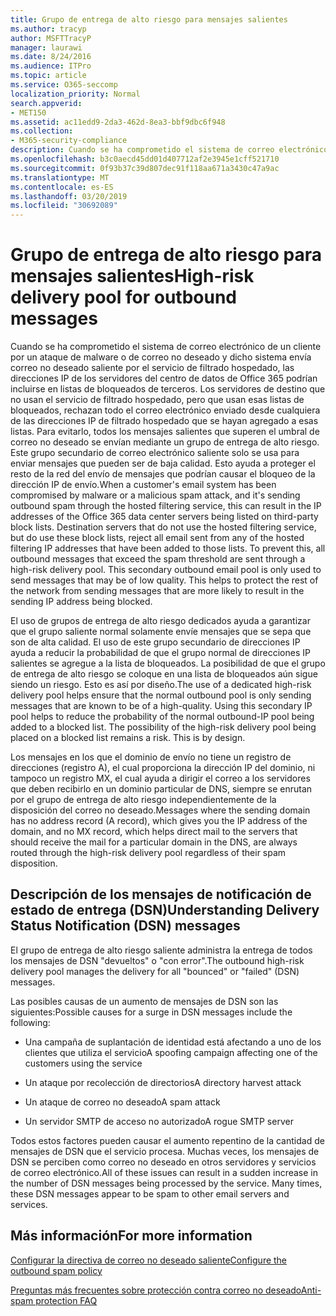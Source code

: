 ```yaml
---
title: Grupo de entrega de alto riesgo para mensajes salientes
ms.author: tracyp
author: MSFTTracyP
manager: laurawi
ms.date: 8/24/2016
ms.audience: ITPro
ms.topic: article
ms.service: O365-seccomp
localization_priority: Normal
search.appverid:
- MET150
ms.assetid: ac11edd9-2da3-462d-8ea3-bbf9dbc6f948
ms.collection:
- M365-security-compliance
description: Cuando se ha comprometido el sistema de correo electrónico de un cliente por un ataque de malware o de correo no deseado y dicho sistema envía correo no deseado saliente por el servicio de filtrado hospedado, las direcciones IP de los servidores del centro de datos de Office 365 podrían incluirse en listas de bloqueados de terceros.
ms.openlocfilehash: b3c0aecd45dd01d407712af2e3945e1cff521710
ms.sourcegitcommit: 0f93b37c39d807dec91f118aa671a3430c47a9ac
ms.translationtype: MT
ms.contentlocale: es-ES
ms.lasthandoff: 03/20/2019
ms.locfileid: "30692089"
---
```

# <a name="high-risk-delivery-pool-for-outbound-messages"></a><span data-ttu-id="ac06e-103">Grupo de entrega de alto riesgo para mensajes salientes</span><span class="sxs-lookup"><span data-stu-id="ac06e-103">High-risk delivery pool for outbound messages</span></span>

<span data-ttu-id="ac06e-p101">Cuando se ha comprometido el sistema de correo electrónico de un cliente por un ataque de malware o de correo no deseado y dicho sistema envía correo no deseado saliente por el servicio de filtrado hospedado, las direcciones IP de los servidores del centro de datos de Office 365 podrían incluirse en listas de bloqueados de terceros. Los servidores de destino que no usan el servicio de filtrado hospedado, pero que usan esas listas de bloqueados, rechazan todo el correo electrónico enviado desde cualquiera de las direcciones IP de filtrado hospedado que se hayan agregado a esas listas. Para evitarlo, todos los mensajes salientes que superen el umbral de correo no deseado se envían mediante un grupo de entrega de alto riesgo. Este grupo secundario de correo electrónico saliente solo se usa para enviar mensajes que pueden ser de baja calidad. Esto ayuda a proteger el resto de la red del envío de mensajes que podrían causar el bloqueo de la dirección IP de envío.</span><span class="sxs-lookup"><span data-stu-id="ac06e-p101">When a customer's email system has been compromised by malware or a malicious spam attack, and it's sending outbound spam through the hosted filtering service, this can result in the IP addresses of the Office 365 data center servers being listed on third-party block lists. Destination servers that do not use the hosted filtering service, but do use these block lists, reject all email sent from any of the hosted filtering IP addresses that have been added to those lists. To prevent this, all outbound messages that exceed the spam threshold are sent through a high-risk delivery pool. This secondary outbound email pool is only used to send messages that may be of low quality. This helps to protect the rest of the network from sending messages that are more likely to result in the sending IP address being blocked.</span></span>
  
<span data-ttu-id="ac06e-p102">El uso de grupos de entrega de alto riesgo dedicados ayuda a garantizar que el grupo saliente normal solamente envíe mensajes que se sepa que son de alta calidad. El uso de este grupo secundario de direcciones IP ayuda a reducir la probabilidad de que el grupo normal de direcciones IP salientes se agregue a la lista de bloqueados. La posibilidad de que el grupo de entrega de alto riesgo se coloque en una lista de bloqueados aún sigue siendo un riesgo. Esto es así por diseño.</span><span class="sxs-lookup"><span data-stu-id="ac06e-p102">The use of a dedicated high-risk delivery pool helps ensure that the normal outbound pool is only sending messages that are known to be of a high-quality. Using this secondary IP pool helps to reduce the probability of the normal outbound-IP pool being added to a blocked list. The possibility of the high-risk delivery pool being placed on a blocked list remains a risk. This is by design.</span></span>
  
<span data-ttu-id="ac06e-113">Los mensajes en los que el dominio de envío no tiene un registro de direcciones (registro A), el cual proporciona la dirección IP del dominio, ni tampoco un registro MX, el cual ayuda a dirigir el correo a los servidores que deben recibirlo en un dominio particular de DNS, siempre se enrutan por el grupo de entrega de alto riesgo independientemente de la disposición del correo no deseado.</span><span class="sxs-lookup"><span data-stu-id="ac06e-113">Messages where the sending domain has no address record (A record), which gives you the IP address of the domain, and no MX record, which helps direct mail to the servers that should receive the mail for a particular domain in the DNS, are always routed through the high-risk delivery pool regardless of their spam disposition.</span></span>
  
## <a name="understanding-delivery-status-notification-dsn-messages"></a><span data-ttu-id="ac06e-114">Descripción de los mensajes de notificación de estado de entrega (DSN)</span><span class="sxs-lookup"><span data-stu-id="ac06e-114">Understanding Delivery Status Notification (DSN) messages</span></span>

<span data-ttu-id="ac06e-115">El grupo de entrega de alto riesgo saliente administra la entrega de todos los mensajes de DSN "devueltos" o "con error".</span><span class="sxs-lookup"><span data-stu-id="ac06e-115">The outbound high-risk delivery pool manages the delivery for all "bounced" or "failed" (DSN) messages.</span></span>
  
<span data-ttu-id="ac06e-116">Las posibles causas de un aumento de mensajes de DSN son las siguientes:</span><span class="sxs-lookup"><span data-stu-id="ac06e-116">Possible causes for a surge in DSN messages include the following:</span></span>
  
- <span data-ttu-id="ac06e-117">Una campaña de suplantación de identidad está afectando a uno de los clientes que utiliza el servicio</span><span class="sxs-lookup"><span data-stu-id="ac06e-117">A spoofing campaign affecting one of the customers using the service</span></span>
    
- <span data-ttu-id="ac06e-118">Un ataque por recolección de directorios</span><span class="sxs-lookup"><span data-stu-id="ac06e-118">A directory harvest attack</span></span>
    
- <span data-ttu-id="ac06e-119">Un ataque de correo no deseado</span><span class="sxs-lookup"><span data-stu-id="ac06e-119">A spam attack</span></span>
    
- <span data-ttu-id="ac06e-120">Un servidor SMTP de acceso no autorizado</span><span class="sxs-lookup"><span data-stu-id="ac06e-120">A rogue SMTP server</span></span>
    
<span data-ttu-id="ac06e-p103">Todos estos factores pueden causar el aumento repentino de la cantidad de mensajes de DSN que el servicio procesa. Muchas veces, los mensajes de DSN se perciben como correo no deseado en otros servidores y servicios de correo electrónico.</span><span class="sxs-lookup"><span data-stu-id="ac06e-p103">All of these issues can result in a sudden increase in the number of DSN messages being processed by the service. Many times, these DSN messages appear to be spam to other email servers and services.</span></span>
  
## <a name="for-more-information"></a><span data-ttu-id="ac06e-123">Más información</span><span class="sxs-lookup"><span data-stu-id="ac06e-123">For more information</span></span>

[<span data-ttu-id="ac06e-124">Configurar la directiva de correo no deseado saliente</span><span class="sxs-lookup"><span data-stu-id="ac06e-124">Configure the outbound spam policy</span></span>](configure-the-outbound-spam-policy.md)
  
[<span data-ttu-id="ac06e-125">Preguntas más frecuentes sobre protección contra correo no deseado</span><span class="sxs-lookup"><span data-stu-id="ac06e-125">Anti-spam protection FAQ</span></span>](anti-spam-protection-faq.md)
  

